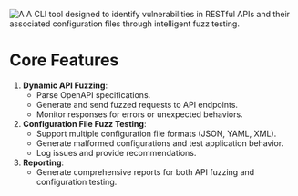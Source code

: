 ![A](https://github.com/user-attachments/assets/de238a4b-8956-4cec-9eca-57efb78ac633)
A CLI tool designed to identify vulnerabilities in RESTful APIs and their associated configuration files through intelligent fuzz testing.

# Core Features
1. **Dynamic API Fuzzing**:
    - Parse OpenAPI specifications.
    - Generate and send fuzzed requests to API endpoints.
    - Monitor responses for errors or unexpected behaviors.
2. **Configuration File Fuzz Testing**:
    - Support multiple configuration file formats (JSON, YAML, XML).
    - Generate malformed configurations and test application behavior.
    - Log issues and provide recommendations.
3. **Reporting**:
    - Generate comprehensive reports for both API fuzzing and configuration testing.
  
